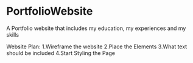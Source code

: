 # PortfolioWebsite
A Portfolio website that includes my education, my experiences  and my skills

Website Plan:
1.Wireframe the website
2.Place the Elements
3.What text should be included
4.Start Styling the Page

